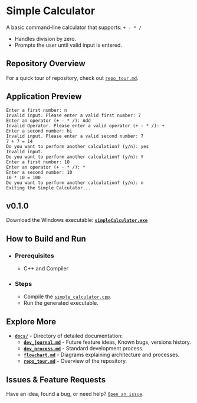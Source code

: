 # Simple Calculator

A basic command-line calculator that supports: `+ - * /`

* Handles division by zero.
* Prompts the user until valid input is entered.

## Repository Overview
 For a quick tour of repository, check out [`repo_tour.md`](docs/repo_tour.md).

## Application Preview

``` 
Enter a first number: n
Invalid input. Please enter a valid first number: 7
Enter an operator (+ - * /): Add
Invalid Operator. Please enter a valid operator (+ - * /): +
Enter a second number: hi
Invalid input. Please enter a valid second number: 7
7 + 7 = 14
Do you want to perform another calculation? (y/n): yes
Invalid input.
Do you want to perform another calculation? (y/n): Y
Enter a first number: 10
Enter an operator (+ - * /): *
Enter a second number: 10
10 * 10 = 100
Do you want to perform another calculation? (y/n): n
Exiting the Simple Calculator...
```

## v0.1.0

Download the Windows executable: **[`simpleCalculator.exe`](https://github.com/pranavdharkar/simple_calculator/releases/download/v0.1.0/simpleCalculator.exe)**

## How to Build and Run

- ### Prerequisites
  - C++ and Compiler

- ### Steps
  - Compile the [`simple_calculator.cpp`](./simple_calculator.cpp).
  - Run the generated executable.

## Explore More

- **[`docs/`](./docs/)** - Directory of detailed documentation:
  - **[`dev_journal.md`](./docs/dev_journal.md)** - Future feature ideas, Known bugs, versions history.
  - **[`dev_process.md`](./docs/dev_process.md)** - Standard development process.
  - **[`flowchart.md`](./docs/flowchart.md)** - Diagrams explaining architecture and processes.
  - **[`repo_tour.md`](./docs/repo_tour.md)** - Overview of the repository.

## Issues & Feature Requests
Have an idea, found a bug, or need help? [`Open an issue`](https://github.com/pranavdharkar/simple_calculator/issues/new?template=Blank+issue).
